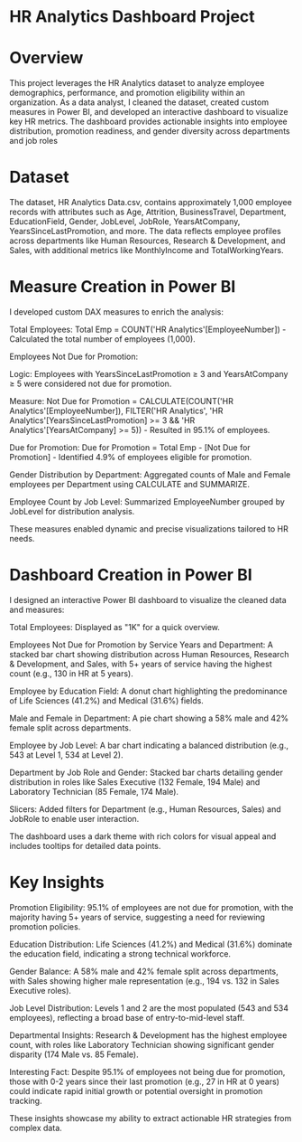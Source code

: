 # HR Analytics Dashboard Project

# Overview

This project leverages the HR Analytics dataset to analyze employee demographics, performance, and promotion eligibility within an organization. As a data analyst, I cleaned the dataset, created custom measures in Power BI, and developed an interactive dashboard to visualize key HR metrics. The dashboard provides actionable insights into employee distribution, promotion readiness, and gender diversity across departments and job roles

# Dataset

The dataset, HR Analytics Data.csv, contains approximately 1,000 employee records with attributes such as Age, Attrition, BusinessTravel, Department, EducationField, Gender, JobLevel, JobRole, YearsAtCompany, YearsSinceLastPromotion, and more. The data reflects employee profiles across departments like Human Resources, Research & Development, and Sales, with additional metrics like MonthlyIncome and TotalWorkingYears.

# Measure Creation in Power BI

I developed custom DAX measures to enrich the analysis:

Total Employees: Total Emp = COUNT('HR Analytics'[EmployeeNumber]) - Calculated the total number of employees (1,000).

Employees Not Due for Promotion:

Logic: Employees with YearsSinceLastPromotion ≥ 3 and YearsAtCompany ≥ 5 were considered not due for promotion.

Measure: Not Due for Promotion = CALCULATE(COUNT('HR Analytics'[EmployeeNumber]), FILTER('HR Analytics', 'HR Analytics'[YearsSinceLastPromotion] >= 3 && 'HR Analytics'[YearsAtCompany] >= 5)) - Resulted in 95.1% of employees.

Due for Promotion: Due for Promotion = Total Emp - [Not Due for Promotion] - Identified 4.9% of employees eligible for promotion.

Gender Distribution by Department: Aggregated counts of Male and Female employees per Department using CALCULATE and SUMMARIZE.

Employee Count by Job Level: Summarized EmployeeNumber grouped by JobLevel for distribution analysis.

These measures enabled dynamic and precise visualizations tailored to HR needs.

# Dashboard Creation in Power BI

I designed an interactive Power BI dashboard to visualize the cleaned data and measures:


Total Employees: Displayed as "1K" for a quick overview.

Employees Not Due for Promotion by Service Years and Department: A stacked bar chart showing distribution across Human Resources, Research & Development, and Sales, with 5+ years of service having the highest count (e.g., 130 in HR at 5 years).

Employee by Education Field: A donut chart highlighting the predominance of Life Sciences (41.2%) and Medical (31.6%) fields.

Male and Female in Department: A pie chart showing a 58% male and 42% female split across departments.

Employee by Job Level: A bar chart indicating a balanced distribution (e.g., 543 at Level 1, 534 at Level 2).

Department by Job Role and Gender: Stacked bar charts detailing gender distribution in roles like Sales Executive (132 Female, 194 Male) and Laboratory Technician (85 Female, 174 Male).

Slicers: Added filters for Department (e.g., Human Resources, Sales) and JobRole to enable user interaction.

The dashboard uses a dark theme with rich colors for visual appeal and includes tooltips for detailed data points.

# Key Insights

Promotion Eligibility: 95.1% of employees are not due for promotion, with the majority having 5+ years of service, suggesting a need for reviewing promotion policies.

Education Distribution: Life Sciences (41.2%) and Medical (31.6%) dominate the education field, indicating a strong technical workforce.

Gender Balance: A 58% male and 42% female split across departments, with Sales showing higher male representation (e.g., 194 vs. 132 in Sales Executive roles).

Job Level Distribution: Levels 1 and 2 are the most populated (543 and 534 employees), reflecting a broad base of entry-to-mid-level staff.



Departmental Insights: Research & Development has the highest employee count, with roles like Laboratory Technician showing significant gender disparity (174 Male vs. 85 Female).

Interesting Fact: Despite 95.1% of employees not being due for promotion, those with 0-2 years since their last promotion (e.g., 27 in HR at 0 years) could indicate rapid initial growth or potential oversight in promotion tracking.

These insights showcase my ability to extract actionable HR strategies from complex data.
